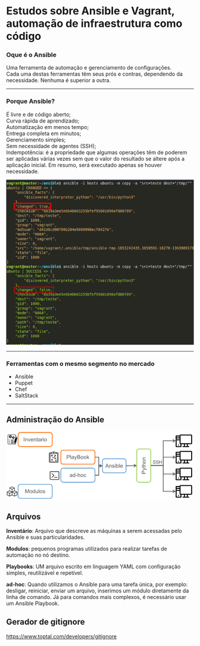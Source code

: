 # Estudos sobre Ansible e Vagrant, automação de infraestrutura como código


### Oque é o Ansible

Uma ferramenta de automação e gerenciamento de configurações. <br/>
Cada uma destas ferramentas têm seus prós e contras, dependendo da necessidade. Nenhuma é superior a outra. <br/>

<hr/>

### Porque Ansible?

É livre e de código aberto; <br/>
Curva rápida de aprendizado; <br/>
Automatização em menos tempo; <br/>
Entrega completa em minutos; <br/>
Gerenciamento simples; <br/>
Sem necessidade de agentes (SSH); <br/>
Indempotência: é a propriedade que algumas operações têm de poderem ser aplicadas várias vezes sem que o valor do resultado se altere após a aplicação inicial. Em resumo, será executado apenas se houver necessidade.

![alt text](img/changes.png)

<hr/>

### Ferramentas com o mesmo segmento no mercado
 - Ansible <br/>
 - Puppet <br/>
 - Chef <br/>
 - SaltStack <br/>

<hr/>


## Administração do Ansible

![alt text](img/arch_ansible.png)




## Arquivos


**Inventário**:  Arquivo que descreve as máquinas a serem acessadas pelo Ansible e suas particularidades.

**Modulos**: pequenos programas utilizados para realizar tarefas de automação no nó destino.

**Playbooks**: UM arquivo escrito em linguagem YAML com configuração simples, reutilizável e repetível.

**ad-hoc**: Quando utilizamos o Ansible para uma tarefa única, por exemplo: desligar, reiniciar, enviar um arquivo, inserimos um módulo diretamente da linha de comando. Já para comandos mais complexos, é necessário usar um Ansible Playbook.





## Gerador de gitignore

https://www.toptal.com/developers/gitignore